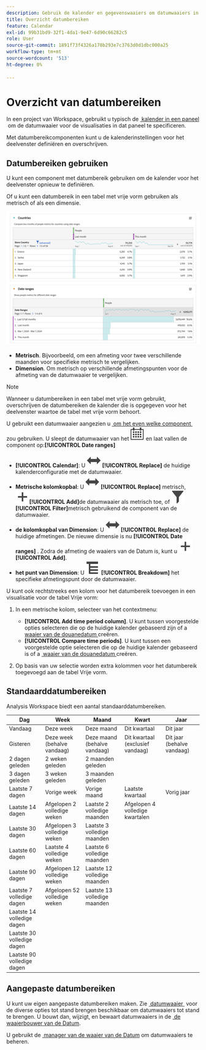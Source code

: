 ```yaml
---
description: Gebruik de kalender en gegevenswaaiers om datumwaaiers in de Werkruimte van de Analyse te specificeren.
title: Overzicht datumbereiken
feature: Calendar
exl-id: 99b31bd9-32f1-4da1-9e47-6d90c66282c5
role: User
source-git-commit: 1891f73f4326a178b293e7c3763d0d1dbc000a25
workflow-type: tm+mt
source-wordcount: '513'
ht-degree: 0%

---
```


# Overzicht van datumbereiken

In een project van Workspace, gebruikt u typisch de [&#x200B; kalender in een paneel &#x200B;](/help/analysis-workspace/c-panels/panels.md#calendar) om de datumwaaier voor de visualisaties in dat paneel te specificeren.

Met datumbereikcomponenten kunt u de kalenderinstellingen voor het deelvenster definiëren en overschrijven.

<!-- Very old video, should we show it?

+++ View a video illustrating use of calendar and date ranges

>[!VIDEO](https://video.tv.adobe.com/v/3445839?format=jpeg&captions=dut)

{{videoaa}}
+++

-->

## Datumbereiken gebruiken

U kunt een component met datumbereik gebruiken om de kalender voor het deelvenster opnieuw te definiëren.

Of u kunt een datumbereik in een tabel met vrije vorm gebruiken als metrisch of als een dimensie.

![&#x200B; het waaiergebruik van de Datum &#x200B;](/help/components/date-ranges/assets/date-ranges-usage.png)

- **Metrisch**. Bijvoorbeeld, om een afmeting voor twee verschillende maanden voor specifieke metrisch te vergelijken.
- **Dimension**. Om metrisch op verschillende afmetingspunten voor de afmeting van de datumwaaier te vergelijken.

>[!NOTE]
>
>Wanneer u datumbereiken in een tabel met vrije vorm gebruikt, overschrijven de datumbereiken de kalender die is opgegeven voor het deelvenster waartoe de tabel met vrije vorm behoort.
>

U gebruikt een datumwaaier aangezien u [&#x200B; om het even welke component &#x200B;](/help/components/overview.md#analysis-workspace-components) zou gebruiken. U sleept de datumwaaier van het ![&#x200B; 2&rbrace; componentenpaneel van de Kalender &#x200B;](/help/assets/icons/Calendar.svg) en laat vallen de component op:**[!UICONTROL Date ranges]**

- **[!UICONTROL Calendar]**: U ![&#x200B; Schakelaar &#x200B;](/help/assets/icons/Switch.svg) **[!UICONTROL Replace]** de huidige kalenderconfiguratie met de datumwaaier.
- **Metrische kolomkopbal**: U ![&#x200B; Schakelaar &#x200B;](/help/assets/icons/Switch.svg) **[!UICONTROL Replace]** metrisch, ![&#x200B; voegt &#x200B;](/help/assets/icons/Add.svg)**[!UICONTROL Add]**&#x200B;de datumwaaier als metrisch toe, of ![&#x200B; filter &#x200B;](/help/assets/icons/Filter.svg)**[!UICONTROL Filter]**&#x200B;metrisch gebruikend de component van de datumwaaier.
- **de kolomkopbal van Dimension**: U ![&#x200B; Schakelaar &#x200B;](/help/assets/icons/Switch.svg) **[!UICONTROL Replace]** de huidige afmetingen. De nieuwe dimensie is nu **[!UICONTROL Date ranges]** . Zodra de afmeting de waaiers van de Datum is, kunt u ![&#x200B; extra datumwaaiers als afmetingspunten toevoegen &#x200B;](/help/assets/icons/Add.svg)**[!UICONTROL Add]**.
- **het punt van Dimension**: U ![&#x200B; Uitsplitsing &#x200B;](/help/assets/icons/Breakdown.svg) **[!UICONTROL Breakdown]** het specifieke afmetingspunt door de datumwaaier.

U kunt ook rechtstreeks een kolom voor het datumbereik toevoegen in een visualisatie voor de tabel Vrije vorm:

1. In een metrische kolom, selecteer van het contextmenu:

   - **[!UICONTROL Add time period column]**. U kunt tussen voorgestelde opties selecteren die op de huidige kalender gebaseerd zijn of a [&#x200B; waaier van de douanedatum &#x200B;](#custom-date-ranges) creëren.
   - **[!UICONTROL Compare time periods]**. U kunt tussen een voorgestelde optie selecteren die op de huidige kalender gebaseerd is of a [&#x200B; waaier van de douanedatum &#x200B;](#custom-date-ranges) creëren.

1. Op basis van uw selectie worden extra kolommen voor het datumbereik toegevoegd aan de tabel Vrije vorm.

## Standaarddatumbereiken

Analysis Workspace biedt een aantal standaarddatumbereiken.


| Dag | Week | Maand | Kwart | Jaar |
|---|---|---|---|---|
| Vandaag | Deze week | Deze maand | Dit kwartaal | Dit jaar |
| Gisteren | Deze week (behalve vandaag) | Deze maand (behalve vandaag) | Dit kwartaal (exclusief vandaag) | Dit jaar (behalve vandaag) |
| 2 dagen geleden | 2 weken geleden | 2 maanden geleden |   |  |
| 3 dagen geleden | 3 weken geleden | 3 maanden geleden |  | |
| Laatste 7 dagen | Vorige week | Vorige maand | Laatste kwartaal | Vorig jaar |
| Laatste 14 dagen | Afgelopen 2 volledige weken | Laatste 2 volledige maanden | Afgelopen 4 volledige kwartalen | |
| Laatste 30 dagen | Afgelopen 3 volledige weken | Laatste 3 volledige maanden | | |
| Laatste 60 dagen | Laatste 4 volledige weken | Laatste 6 volledige maanden | | |
| Laatste 90 dagen | Afgelopen 12 volledige weken | Laatste 12 volledige maanden | | |
| Laatste 7 volledige dagen | Afgelopen 52 volledige weken | Laatste 13 volledige maanden | | |
| Laatste 14 volledige dagen | | | | |
| Laatste 30 volledige dagen | | | | |
| Laatste 90 volledige dagen | | | | |

<table style="table-layout:fixed">

## Aangepaste datumbereiken

U kunt uw eigen aangepaste datumbereiken maken. Zie [&#x200B; datumwaaier &#x200B;](/help/components/date-ranges/create.md) voor de diverse opties tot stand brengen beschikbaar om datumwaaiers tot stand te brengen. U bouwt dan, wijzigt, en bewaart datumwaaiers in de [&#x200B; de waaierbouwer van de Datum &#x200B;](create.md#date-range-builder).

U gebruikt de [&#x200B; manager van de waaier van de Datum &#x200B;](manage.md) om datumwaaiers te beheren.
